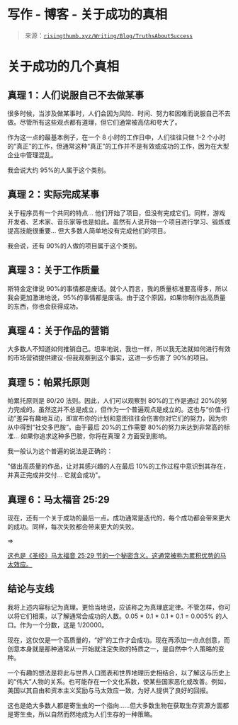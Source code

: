 <!--yml

类别：未分类

日期：2024-05-27 15:19:18

-->

# 写作 - 博客 - 关于成功的真相

> 来源：[`risingthumb.xyz/Writing/Blog/TruthsAboutSuccess`](https://risingthumb.xyz/Writing/Blog/TruthsAboutSuccess)

# 关于成功的几个真相

## 真理 1：人们说服自己不去做某事

很多时候，当涉及做某事时，人们会因为风险、时间、努力和困难而说服自己不去做。尽管所有这些观点都有道理，但它们通常被高估和夸大了。

作为这一点的最基本例子，在一个 8 小时的工作日中，人们往往只做 1-2 个小时的“真正”的工作，但通常这种“真正”的工作并不是有效或成功的工作，因为在大型企业中管理混乱。

我会说大约 95%的人属于这个类别。

## 真理 2：实际完成某事

关于程序员有一个共同的特点... 他们开始了项目，但没有完成它们。同样，游戏开发者、艺术家、音乐家等也是如此。虽然有人说开始一个项目进行学习、锻炼或提高技能很重要... 但大多数人简单地没有完成他们的项目。

我会说，还有 90%的人做的项目属于这个类别。

## 真理 3：关于工作质量

斯特金定律说 90%的事情都是废话。就个人而言，我的质量标准要高得多，所以我会更加激进地说，95%的事情都是废话。由于这个原因，如果你制作出高质量的东西，你也会获得成功。

## 真理 4：关于作品的营销

大多数人不知道如何推销自己。坦率地说，我也一样，所以我无法就如何进行有效的市场营销提供建议-但我观察到这个事实，这进一步伤害了 90%的项目。

## 真理 5：帕累托原则

帕累托原则是 80/20 法则。因此，人们可以观察到 80%的工作是通过 20%的努力完成的。虽然这并不总是成立，但作为一个普遍观点是成立的。这也与“价值-行动”差异有趣地互动，即宣布你的计划和意图往往会伤害你对它们的努力，因为你从中得到“社交多巴胺”。由于最后 20%的工作需要 80%的努力来达到非常高的标准... 如果你追求这种多巴胺，你将在真理 2 方面受到影响。

我一般认为这个普遍的说法是正确的：

"做出高质量的作品，让对其感兴趣的人在最后 10%的工作过程中意识到其存在，并真正完成并交付... 它就会成功"。

## 真理 6：马太福音 25:29

现在，还有一个关于成功的最后一点。成功通常是迭代的，每个成功都会带来更大的成功。同样，每次失败都会带来更大的失败。

=>

[这也是《圣经》马太福音 25:29 节的一个秘密含义。这通常被称为累积优势的马太效应。](https://risingthumb.xyz/Tools/bible/Mat:25:29)

## 结论与支线

我将上述内容标记为真理。更恰当地说，应该称之为真理底定律。不管怎样，你可以将它们相乘，以了解通常会成功的人数。0.05 * 0.1 * 0.1 * 0.1 = 0.005% 的人口。作为一个分数，这是 1/20000。

现在，这仅仅是一个高质量的，“好”的工作才会成功。现在再添加一点点创意，而创意本身就是那种通常从一开始就注定失败的特质之一，是自然中个人策略的变种。

一个有趣的想法是将此与世界人口图表和世界地理历史相结合，以了解这与历史上的“伟大”人物的关系。也可能存在一个文化系数，使某些国家恶化或改善。例如，美国以其自由和资本主义奖励与马太效应一致，为好人提供了良好的回报。

这也是绝大多数人都是寄生虫的一个指向......但大多数生物在获取生存资源方面都是寄生虫，所以自然而然地成为人们生存的一种策略。
